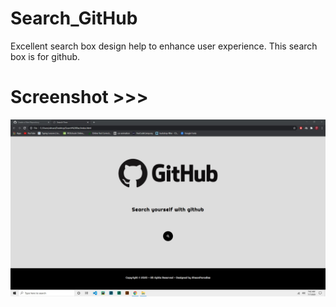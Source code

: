 # Search_GitHub
Excellent search box design help to enhance user experience. This search box is for github.

# Screenshot >>>
![alt text](https://github.com/AhsanParadise/Search_GitHub/blob/master/Screenshot.jpg?raw=true)
